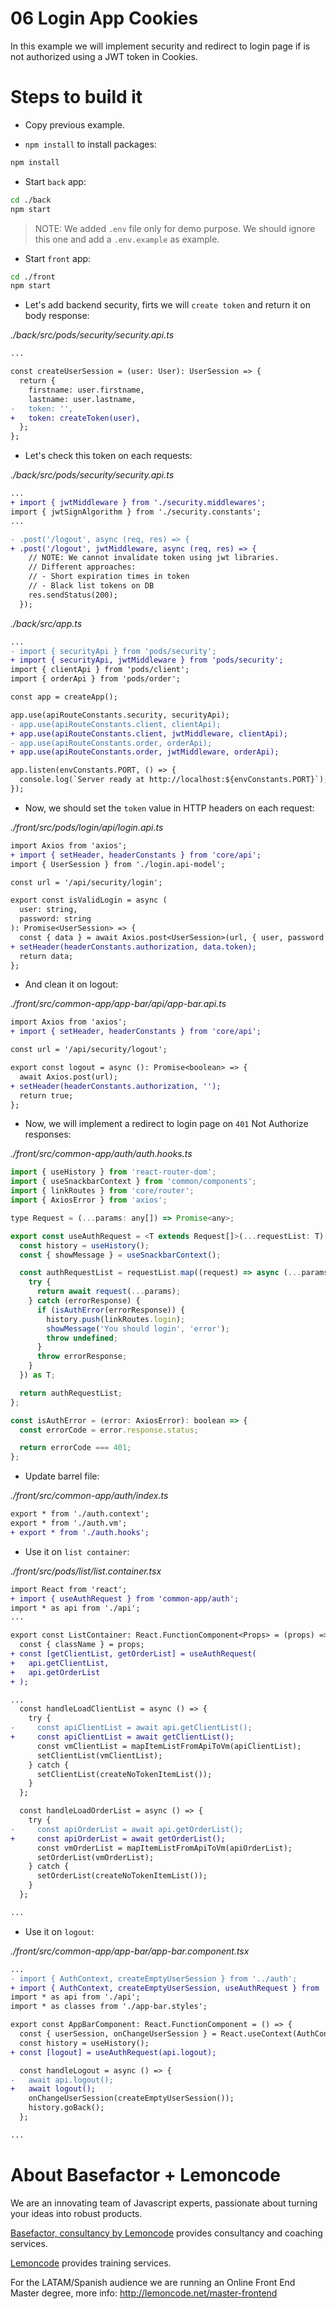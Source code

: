 # 06 Login App Cookies

In this example we will implement security and redirect to login page if is not authorized using a JWT token in Cookies.

# Steps to build it

- Copy previous example.

- `npm install` to install packages:

```bash
npm install
```

- Start `back` app:

```bash
cd ./back
npm start
```

> NOTE: We added `.env` file only for demo purpose. We should ignore this one and add a `.env.example` as example.

- Start `front` app:

```bash
cd ./front
npm start
```

- Let's add backend security, firts we will `create token` and return it on body response:

_./back/src/pods/security/security.api.ts_

```diff
...

const createUserSession = (user: User): UserSession => {
  return {
    firstname: user.firstname,
    lastname: user.lastname,
-   token: '',
+   token: createToken(user),
  };
};

```

- Let's check this token on each requests:

_./back/src/pods/security/security.api.ts_

```diff
...
+ import { jwtMiddleware } from './security.middlewares';
import { jwtSignAlgorithm } from './security.constants';
...

- .post('/logout', async (req, res) => {
+ .post('/logout', jwtMiddleware, async (req, res) => {
    // NOTE: We cannot invalidate token using jwt libraries.
    // Different approaches:
    // - Short expiration times in token
    // - Black list tokens on DB
    res.sendStatus(200);
  });

```

_./back/src/app.ts_

```diff
...
- import { securityApi } from 'pods/security';
+ import { securityApi, jwtMiddleware } from 'pods/security';
import { clientApi } from 'pods/client';
import { orderApi } from 'pods/order';

const app = createApp();

app.use(apiRouteConstants.security, securityApi);
- app.use(apiRouteConstants.client, clientApi);
+ app.use(apiRouteConstants.client, jwtMiddleware, clientApi);
- app.use(apiRouteConstants.order, orderApi);
+ app.use(apiRouteConstants.order, jwtMiddleware, orderApi);

app.listen(envConstants.PORT, () => {
  console.log(`Server ready at http://localhost:${envConstants.PORT}`);
});

```

- Now, we should set the `token` value in HTTP headers on each request:

_./front/src/pods/login/api/login.api.ts_

```diff
import Axios from 'axios';
+ import { setHeader, headerConstants } from 'core/api';
import { UserSession } from './login.api-model';

const url = '/api/security/login';

export const isValidLogin = async (
  user: string,
  password: string
): Promise<UserSession> => {
  const { data } = await Axios.post<UserSession>(url, { user, password });
+ setHeader(headerConstants.authorization, data.token);
  return data;
};

```

- And clean it on logout:

_./front/src/common-app/app-bar/api/app-bar.api.ts_

```diff
import Axios from 'axios';
+ import { setHeader, headerConstants } from 'core/api';

const url = '/api/security/logout';

export const logout = async (): Promise<boolean> => {
  await Axios.post(url);
+ setHeader(headerConstants.authorization, '');
  return true;
};

```

- Now, we will implement a redirect to login page on `401` Not Authorize responses:

_./front/src/common-app/auth/auth.hooks.ts_

```javascript
import { useHistory } from 'react-router-dom';
import { useSnackbarContext } from 'common/components';
import { linkRoutes } from 'core/router';
import { AxiosError } from 'axios';

type Request = (...params: any[]) => Promise<any>;

export const useAuthRequest = <T extends Request[]>(...requestList: T): T => {
  const history = useHistory();
  const { showMessage } = useSnackbarContext();

  const authRequestList = requestList.map((request) => async (...params) => {
    try {
      return await request(...params);
    } catch (errorResponse) {
      if (isAuthError(errorResponse)) {
        history.push(linkRoutes.login);
        showMessage('You should login', 'error');
        throw undefined;
      }
      throw errorResponse;
    }
  }) as T;

  return authRequestList;
};

const isAuthError = (error: AxiosError): boolean => {
  const errorCode = error.response.status;

  return errorCode === 401;
};

```

- Update barrel file:

_./front/src/common-app/auth/index.ts_

```diff
export * from './auth.context';
export * from './auth.vm';
+ export * from './auth.hooks';

```

- Use it on `list container`:

_./front/src/pods/list/list.container.tsx_

```diff
import React from 'react';
+ import { useAuthRequest } from 'common-app/auth';
import * as api from './api';
...

export const ListContainer: React.FunctionComponent<Props> = (props) => {
  const { className } = props;
+ const [getClientList, getOrderList] = useAuthRequest(
+   api.getClientList,
+   api.getOrderList
+ );

...
  const handleLoadClientList = async () => {
    try {
-     const apiClientList = await api.getClientList();
+     const apiClientList = await getClientList();
      const vmClientList = mapItemListFromApiToVm(apiClientList);
      setClientList(vmClientList);
    } catch {
      setClientList(createNoTokenItemList());
    }
  };

  const handleLoadOrderList = async () => {
    try {
-     const apiOrderList = await api.getOrderList();
+     const apiOrderList = await getOrderList();
      const vmOrderList = mapItemListFromApiToVm(apiOrderList);
      setOrderList(vmOrderList);
    } catch {
      setOrderList(createNoTokenItemList());
    }
  };

...
```

- Use it on `logout`:

_./front/src/common-app/app-bar/app-bar.component.tsx_

```diff
...
- import { AuthContext, createEmptyUserSession } from '../auth';
+ import { AuthContext, createEmptyUserSession, useAuthRequest } from '../auth';
import * as api from './api';
import * as classes from './app-bar.styles';

export const AppBarComponent: React.FunctionComponent = () => {
  const { userSession, onChangeUserSession } = React.useContext(AuthContext);
  const history = useHistory();
+ const [logout] = useAuthRequest(api.logout);

  const handleLogout = async () => {
-   await api.logout();
+   await logout();
    onChangeUserSession(createEmptyUserSession());
    history.goBack();
  };

...
```

# About Basefactor + Lemoncode

We are an innovating team of Javascript experts, passionate about turning your ideas into robust products.

[Basefactor, consultancy by Lemoncode](http://www.basefactor.com) provides consultancy and coaching services.

[Lemoncode](http://lemoncode.net/services/en/#en-home) provides training services.

For the LATAM/Spanish audience we are running an Online Front End Master degree, more info: http://lemoncode.net/master-frontend
